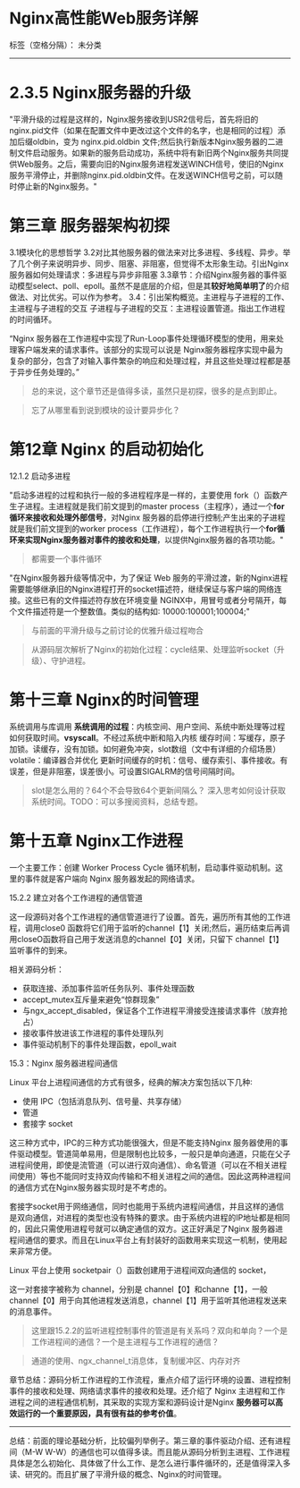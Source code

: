 # Nginx高性能Web服务详解

标签（空格分隔）： 未分类

---

# 2.3.5 Nginx服务器的升级

"平滑升级的过程是这样的，Nginx服务接收到USR2信号后，首先将旧的nginx.pid文件（如果在配置文件中更改过这个文件的名字，也是相同的过程）添加后缀oldbin，变为 nginx.pid.oldbin 文件;然后执行新版本Nginx服务器的二进制文件启动服务。如果新的服务启动成功，系统中将有新旧两个Nginx服务共同提供Web服务。之后，需要向旧的Nginx服务进程发送WINCH信号，使旧的Nginx 服务平滑停止，并删除nginx.pid.oldbin文件。在发送WINCH信号之前，可以随时停止新的Nginx服务。"


# 第三章 服务器架构初探

3.1模块化的思想哲学
3.2对比其他服务器的做法来对比多进程、多线程、异步。举了几个例子来说明异步、同步、阻塞、非阻塞，但觉得不太形象生动。引出Nginx服务器如何处理请求：多进程与异步非阻塞
3.3章节：介绍Nginx服务器的事件驱动模型select、poll、epoll。虽然不是底层的介绍，但是其**较好地简单明了**的介绍做法、对比优劣。可以作为参考。
3.4：引出架构概览。主进程与子进程的工作、主进程与子进程的交互
子进程与子进程的交互：主进程设置管道。指出工作进程的时间循环。

“Nginx 服务器在工作进程中实现了Run-Loop事件处理循环模型的使用，用来处理客户端发来的请求事件。该部分的实现可以说是 Nginx服务器程序实现中最为复杂的部分，包含了对输入事件繁杂的响应和处理过程，并且这些处理过程都是基于异步任务处理的。”

> 总的来说，这个章节还是值得多读，虽然只是初探，很多的是点到即止。

> 忘了从哪里看到说到模块的设计要异步化？


# 第12章 Nginx 的启动初始化

12.1.2 启动多进程

"启动多进程的过程和执行一般的多进程程序是一样的，主要使用 fork（）函数产生子进程。主进程就是我们前文提到的master process（主程序），通过一个**for循环来接收和处理外部信号**，对Nginx 服务器的启停进行控制;产生出来的子进程就是我们前文提到的worker process（工作进程），每个工作进程执行一个**for循环来实现Nginx服务器对事件的接收和处理**，以提供Nginx服务器的各项功能。"

> 都需要一个事件循环

"在Nginx服务器升级等情况中，为了保证 Web 服务的平滑过渡，新的Nginx进程需要能够继承旧的Nginx进程打开的socket描述符，继续保证与客户端的网络连接。这些已有的文件描述符存放在环境变量 NGINX中，用冒号或者分号隔开，每个文件描述符是一个整数值。类似的结构如∶ 10000:100001;100004;"

> 与前面的平滑升级与之前讨论的优雅升级过程吻合

> 从源码层次解析了Nginx的初始化过程：cycle结果、处理监听socket（升级）、守护进程。

# 第十三章 Nginx的时间管理

系统调用与库调用
**系统调用的过程**：内核空间、用户空间、系统中断处理等过程
如何获取时间。**vsyscall**。不经过系统中断和陷入内核
缓存时间：写缓存，原子加锁。读缓存，没有加锁。如何避免冲突，slot数组（文中有详细的介绍场景）
volatile：编译器合并优化
更新时间缓存的时机：信号、缓存索引、事件接收。有误差，但是非阻塞，误差很小。可设置SIGALRM的信号间隔时间。

> slot是怎么用的？64个不会导致64个更新间隔么？
> 深入思考如何设计获取系统时间。TODO：可以多搜阅资料，总结专题。

# 第十五章 Nginx工作进程

一个主要工作：创建 Worker Process Cycle 循环机制，启动事件驱动机制。这里的事件就是客户端向 Nginx 服务器发起的网络请求。

15.2.2 建立对各个工作进程的通信管道

这一段源码对各个工作进程的通信管道进行了设置。首先，遍历所有其他的工作进程，调用close0 函数将它们用于监听的channel【1】关闭;然后，遍历结束后再调用closeO函数将自己用于发送消息的channel【0】关闭，只留下 channel【1】监听事件的到来。

相关源码分析：
- 获取连接、添加事件监听任务队列、事件处理函数
- accept_mutex互斥量来避免“惊群现象”
- 与ngx_accept_disabled，保证各个工作进程平滑接受连接请求事件（放弃抢占）
- 接收事件放进该工作进程的事件处理队列
- 事件驱动机制下的事件处理函数，epoll_wait

15.3：Nginx 服务器进程间通信

Linux 平台上进程间通信的方式有很多，经典的解决方案包括以下几种∶
- 使用 IPC（包括消息队列、信号量、共享存储）
- 管道
- 套接字 socket

这三种方式中，IPC的三种方式功能很强大，但是不能支持Nginx 服务器使用的事件驱动模型。管道简单易用，但是限制也比较多，一般只是单向通道，只能在父子进程间使用，即使是流管道（可以进行双向通信）、命名管道（可以在不相关进程间使用）等也不能同时支持双向传输和不相关进程之间的通信。因此这两种进程间的通信方式在Nginx服务器实现时是不考虑的。

套接字socket用于网络通信，同时也能用于系统内进程间通信，并且这样的通信是双向通信，对进程的类型也没有特殊的要求。由于系统内进程的IP地址都是相同的，因此只需使用进程号就可以确定通信的双方。这正好满足了Nginx 服务器进程间通信的要求。而且在Linux平台上有封装好的函数用来实现这一机制，使用起来非常方便。

Linux 平台上使用 socketpair（）函数创建用于进程间双向通信的 socket，

这一对套接字被称为 channel，分别是 channel【0】和channe【1】，一般channel【0】用于向其他进程发送消息，channel【1】用于监听其他进程发送来的消息事件。
> 这里跟15.2.2的监听进程控制事件的管道是有关系吗？双向和单向？一个是工作进程间的通信？一个是主进程与工作进程的通信？

> 通道的使用、ngx_channel_t消息体，复制缓冲区、内存对齐

章节总结：源码分析工作进程的工作流程，重点介绍了运行环境的设置、进程控制事件的接收和处理、网络请求事件的接收和处理。还介绍了 Nginx 主进程和工作进程之间的进程通信机制，其采取的实现方案和源码设计是Nginx **服务器可以高效运行的一个重要原因，具有很有益的参考价值**。


---

总结：前面的理论基础分析，比较偏列举例子。第三章的事件驱动介绍、还有进程间（M-W W-W）的通信也可以值得多读。而且能从源码分析到主进程、工作进程具体是怎么初始化、具体做了什么工作、是怎么进行事件循环的，还是值得深入多读、研究的。而且扩展了平滑升级的概念、Nginx的时间管理。

